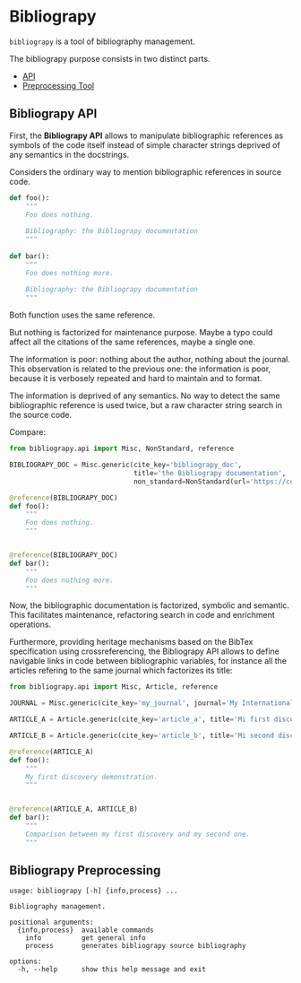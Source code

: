 # Bibliograpy

`bibliograpy` is a tool of bibliography management.

The bibliograpy purpose consists in two distinct parts.

* [API](#bibliograpy-api)
* [Preprocessing Tool](#bibliograpy-preprocessing)

## Bibliograpy API

First, the **Bibliograpy API** allows to manipulate bibliographic references as symbols of the code itself instead of
simple character strings deprived of any semantics in the docstrings.

Considers the ordinary way to mention bibliographic references in source code.

```python
def foo():
    """
    Foo does nothing.
    
    Bibliography: the Bibliograpy documentation
    """
    
def bar():
    """
    Foo does nothing more.
    
    Bibliography: the Bibliograpy documentation
    """
```

Both function uses the same reference.

But nothing is factorized for maintenance purpose. Maybe a typo could affect all
the citations of the same references, maybe a single one.

The information is poor: nothing about the author, nothing
about the journal. This observation is related to the previous one: the information is poor, because it is verbosely
repeated and hard to maintain and to format.

The information is deprived of any semantics. No way to detect the same bibliographic reference is used twice, but a raw
character string search in the source code.

Compare:

```python
from bibliograpy.api import Misc, NonStandard, reference

BIBLIOGRAPY_DOC = Misc.generic(cite_key='bibliograpy_doc',
                               title='the Bibliograpy documentation',
                               non_standard=NonStandard(url='https://cosmoloj.com/mkdocs/bibliograpy/latest/'))

@reference(BIBLIOGRAPY_DOC)
def foo():
    """
    Foo does nothing.
    """


@reference(BIBLIOGRAPY_DOC)
def bar():
    """
    Foo does nothing more.
    """
```

Now, the bibliographic documentation is factorized, symbolic and semantic. This facilitates maintenance, refactoring 
search in code and enrichment operations.

Furthermore, providing heritage mechanisms based on the BibTex specification using crossreferencing, the Bibliograpy API
allows to define navigable links in code between bibliographic variables, for instance all the articles refering to the 
same journal which factorizes its title:

```python
from bibliograpy.api import Misc, Article, reference

JOURNAL = Misc.generic(cite_key='my_journal', journal='My International Journal')

ARTICLE_A = Article.generic(cite_key='article_a', title='Mi first discovery', crossref=JOURNAL)

ARTICLE_B = Article.generic(cite_key='article_b', title='Mi second discovery', crossref=JOURNAL)

@reference(ARTICLE_A)
def foo():
    """
    My first discovery demonstration.
    """


@reference(ARTICLE_A, ARTICLE_B)
def bar():
    """
    Comparison between my first discovery and my second one.
    """

```


## Bibliograpy Preprocessing




```text
usage: bibliograpy [-h] {info,process} ...

Bibliography management.

positional arguments:
  {info,process}  available commands
    info          get general info
    process       generates bibliograpy source bibliography

options:
  -h, --help      show this help message and exit
```
